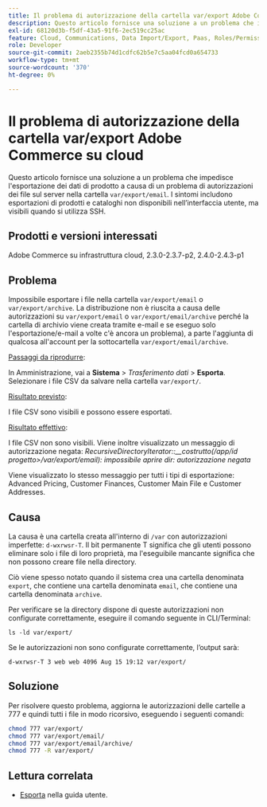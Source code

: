 ```yaml
---
title: Il problema di autorizzazione della cartella var/export Adobe Commerce su cloud
description: Questo articolo fornisce una soluzione a un problema che impediva l’esportazione dei dati di prodotto a causa di un problema di autorizzazioni dei file sul server nella cartella "var/export/email". I sintomi includono esportazioni di prodotti e cataloghi non disponibili nell’interfaccia utente, ma visibili quando si utilizza SSH.
exl-id: 68120d3b-f5df-43a5-91f6-2ec519cc25ac
feature: Cloud, Communications, Data Import/Export, Paas, Roles/Permissions
role: Developer
source-git-commit: 2aeb2355b74d1cdfc62b5e7c5aa04fcd0a654733
workflow-type: tm+mt
source-wordcount: '370'
ht-degree: 0%

---
```


# Il problema di autorizzazione della cartella var/export Adobe Commerce su cloud

Questo articolo fornisce una soluzione a un problema che impedisce l&#39;esportazione dei dati di prodotto a causa di un problema di autorizzazioni dei file sul server nella cartella `var/export/email`. I sintomi includono esportazioni di prodotti e cataloghi non disponibili nell’interfaccia utente, ma visibili quando si utilizza SSH.

## Prodotti e versioni interessati

Adobe Commerce su infrastruttura cloud, 2.3.0-2.3.7-p2, 2.4.0-2.4.3-p1

## Problema

Impossibile esportare i file nella cartella `var/export/email` o `var/export/archive`.
La distribuzione non è riuscita a causa delle autorizzazioni su `var/export/email` o `var/export/email/archive` perché la cartella di archivio viene creata tramite e-mail e se eseguo solo l&#39;esportazione/e-mail a volte c&#39;è ancora un problema), a parte l&#39;aggiunta di qualcosa all&#39;account per la sottocartella `var/export/email/archive`.

<u>Passaggi da riprodurre</u>:

In Amministrazione, vai a **Sistema** > *Trasferimento dati* > **Esporta**.
Selezionare i file CSV da salvare nella cartella `var/export/`.

<u>Risultato previsto</u>:

I file CSV sono visibili e possono essere esportati.

<u>Risultato effettivo</u>:

I file CSV non sono visibili. Viene inoltre visualizzato un messaggio di autorizzazione negata: *RecursiveDirectoryIterator::__costrutto(/app/id progetto>/var/export/email): impossibile aprire dir: autorizzazione negata*

Viene visualizzato lo stesso messaggio per tutti i tipi di esportazione: Advanced Pricing, Customer Finances, Customer Main File e Customer Addresses.

## Causa

La causa è una cartella creata all&#39;interno di `/var` con autorizzazioni imperfette: `d-wxrwsr-T`. Il bit permanente T significa che gli utenti possono eliminare solo i file di loro proprietà, ma l&#39;eseguibile mancante significa che non possono creare file nella directory.

Ciò viene spesso notato quando il sistema crea una cartella denominata `export`, che contiene una cartella denominata `email`, che contiene una cartella denominata `archive`.

Per verificare se la directory dispone di queste autorizzazioni non configurate correttamente, eseguire il comando seguente in CLI/Terminal:

`ls -ld var/export/`

Se le autorizzazioni non sono configurate correttamente, l’output sarà:

`d-wxrwsr-T 3 web web 4096 Aug 15 19:12 var/export/`


## Soluzione

Per risolvere questo problema, aggiorna le autorizzazioni delle cartelle a 777 e quindi tutti i file in modo ricorsivo, eseguendo i seguenti comandi:

```bash
chmod 777 var/export/
chmod 777 var/export/email/
chmod 777 var/export/email/archive/
chmod 777 -R var/export/
```

## Lettura correlata

* [Esporta](https://experienceleague.adobe.com/it/docs/commerce-admin/systems/data-transfer/data-export) nella guida utente.
